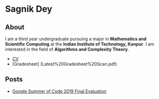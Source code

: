 # Sagnik Dey
## About
I am a third year undergraduate pursuing a major in **Mathematics and Scientific Computing** at the **Indian Institute of Technology, Kanpur**. I am interested in the field of **Algorithms and Complexity Theory**.
* [CV](Latest%20Resume.pdf)
* [Gradesheet] (Latest%20Gradesheet%20Scan.pdf)
## Posts
* [Google Summer of Code 2019 Final Evaluation](GSoC)
